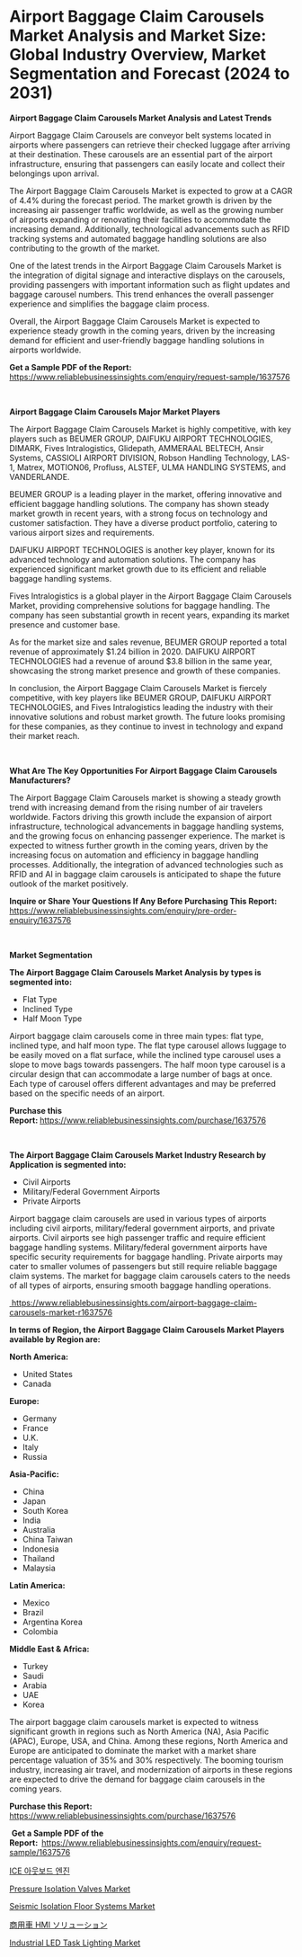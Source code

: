<p><h1>Airport Baggage Claim Carousels Market Analysis and Market Size: Global Industry Overview, Market Segmentation and Forecast (2024 to 2031)</h1></p><p><strong>Airport Baggage Claim Carousels Market Analysis and Latest Trends</strong></p>
<p><p>Airport Baggage Claim Carousels are conveyor belt systems located in airports where passengers can retrieve their checked luggage after arriving at their destination. These carousels are an essential part of the airport infrastructure, ensuring that passengers can easily locate and collect their belongings upon arrival.</p><p>The Airport Baggage Claim Carousels Market is expected to grow at a CAGR of 4.4% during the forecast period. The market growth is driven by the increasing air passenger traffic worldwide, as well as the growing number of airports expanding or renovating their facilities to accommodate the increasing demand. Additionally, technological advancements such as RFID tracking systems and automated baggage handling solutions are also contributing to the growth of the market.</p><p>One of the latest trends in the Airport Baggage Claim Carousels Market is the integration of digital signage and interactive displays on the carousels, providing passengers with important information such as flight updates and baggage carousel numbers. This trend enhances the overall passenger experience and simplifies the baggage claim process.</p><p>Overall, the Airport Baggage Claim Carousels Market is expected to experience steady growth in the coming years, driven by the increasing demand for efficient and user-friendly baggage handling solutions in airports worldwide.</p></p>
<p><strong>Get a Sample PDF of the Report:&nbsp;</strong> <a href="https://www.reliablebusinessinsights.com/enquiry/request-sample/1637576">https://www.reliablebusinessinsights.com/enquiry/request-sample/1637576</a></p>
<p>&nbsp;</p>
<p><strong>Airport Baggage Claim Carousels Major Market Players</strong></p>
<p><p>The Airport Baggage Claim Carousels Market is highly competitive, with key players such as BEUMER GROUP, DAIFUKU AIRPORT TECHNOLOGIES, DIMARK, Fives Intralogistics, Glidepath, AMMERAAL BELTECH, Ansir Systems, CASSIOLI AIRPORT DIVISION, Robson Handling Technology, LAS-1, Matrex, MOTION06, Profluss, ALSTEF, ULMA HANDLING SYSTEMS, and VANDERLANDE.</p><p>BEUMER GROUP is a leading player in the market, offering innovative and efficient baggage handling solutions. The company has shown steady market growth in recent years, with a strong focus on technology and customer satisfaction. They have a diverse product portfolio, catering to various airport sizes and requirements.</p><p>DAIFUKU AIRPORT TECHNOLOGIES is another key player, known for its advanced technology and automation solutions. The company has experienced significant market growth due to its efficient and reliable baggage handling systems.</p><p>Fives Intralogistics is a global player in the Airport Baggage Claim Carousels Market, providing comprehensive solutions for baggage handling. The company has seen substantial growth in recent years, expanding its market presence and customer base.</p><p>As for the market size and sales revenue, BEUMER GROUP reported a total revenue of approximately $1.24 billion in 2020. DAIFUKU AIRPORT TECHNOLOGIES had a revenue of around $3.8 billion in the same year, showcasing the strong market presence and growth of these companies.</p><p>In conclusion, the Airport Baggage Claim Carousels Market is fiercely competitive, with key players like BEUMER GROUP, DAIFUKU AIRPORT TECHNOLOGIES, and Fives Intralogistics leading the industry with their innovative solutions and robust market growth. The future looks promising for these companies, as they continue to invest in technology and expand their market reach.</p></p>
<p>&nbsp;</p>
<p><strong>What Are The Key Opportunities For Airport Baggage Claim Carousels Manufacturers?</strong></p>
<p><p>The Airport Baggage Claim Carousels market is showing a steady growth trend with increasing demand from the rising number of air travelers worldwide. Factors driving this growth include the expansion of airport infrastructure, technological advancements in baggage handling systems, and the growing focus on enhancing passenger experience. The market is expected to witness further growth in the coming years, driven by the increasing focus on automation and efficiency in baggage handling processes. Additionally, the integration of advanced technologies such as RFID and AI in baggage claim carousels is anticipated to shape the future outlook of the market positively.</p></p>
<p><strong>Inquire or Share Your Questions If Any Before Purchasing This Report:</strong> <a href="https://www.reliablebusinessinsights.com/enquiry/pre-order-enquiry/1637576">https://www.reliablebusinessinsights.com/enquiry/pre-order-enquiry/1637576</a></p>
<p>&nbsp;</p>
<p><strong>Market Segmentation</strong></p>
<p><strong>The Airport Baggage Claim Carousels Market Analysis by types is segmented into:</strong></p>
<p><ul><li>Flat Type</li><li>Inclined Type</li><li>Half Moon Type</li></ul></p>
<p><p>Airport baggage claim carousels come in three main types: flat type, inclined type, and half moon type. The flat type carousel allows luggage to be easily moved on a flat surface, while the inclined type carousel uses a slope to move bags towards passengers. The half moon type carousel is a circular design that can accommodate a large number of bags at once. Each type of carousel offers different advantages and may be preferred based on the specific needs of an airport.</p></p>
<p><strong>Purchase this Report:&nbsp;</strong><a href="https://www.reliablebusinessinsights.com/purchase/1637576">https://www.reliablebusinessinsights.com/purchase/1637576</a></p>
<p>&nbsp;</p>
<p><strong>The Airport Baggage Claim Carousels Market Industry Research by Application is segmented into:</strong></p>
<p><ul><li>Civil Airports</li><li>Military/Federal Government Airports</li><li>Private Airports</li></ul></p>
<p><p>Airport baggage claim carousels are used in various types of airports including civil airports, military/federal government airports, and private airports. Civil airports see high passenger traffic and require efficient baggage handling systems. Military/federal government airports have specific security requirements for baggage handling. Private airports may cater to smaller volumes of passengers but still require reliable baggage claim systems. The market for baggage claim carousels caters to the needs of all types of airports, ensuring smooth baggage handling operations.</p></p>
<p><a href="https://www.reliablebusinessinsights.com/airport-baggage-claim-carousels-market-r1637576">&nbsp;https://www.reliablebusinessinsights.com/airport-baggage-claim-carousels-market-r1637576</a></p>
<p><strong>In terms of Region, the Airport Baggage Claim Carousels Market Players available by Region are:</strong></p>
<p>
    <p> <strong> North America: </strong>
        <ul>
            <li>United States</li>
            <li>Canada</li>
        </ul>
        </p> 
    <p> <strong> Europe: </strong>
        <ul>
            <li>Germany</li>
            <li>France</li>
            <li>U.K.</li>
            <li>Italy</li>
            <li>Russia</li>
        </ul>
        </p> 
    <p> <strong> Asia-Pacific: </strong>
        <ul>
            <li>China</li>
            <li>Japan</li>
            <li>South Korea</li>
            <li>India</li>
            <li>Australia</li>
            <li>China Taiwan</li>
            <li>Indonesia</li>
            <li>Thailand</li>
            <li>Malaysia</li>
        </ul>
        </p> 
    <p> <strong> Latin America: </strong>
        <ul>
            <li>Mexico</li>
            <li>Brazil</li>
            <li>Argentina Korea</li>
            <li>Colombia</li>
        </ul>
        </p> 
    <p> <strong> Middle East & Africa: </strong>
        <ul>
            <li>Turkey</li>
            <li>Saudi</li>
            <li>Arabia</li>
            <li>UAE</li>
            <li>Korea</li>
        </ul>
    </p>
    </p>
<p><p>The airport baggage claim carousels market is expected to witness significant growth in regions such as North America (NA), Asia Pacific (APAC), Europe, USA, and China. Among these regions, North America and Europe are anticipated to dominate the market with a market share percentage valuation of 35% and 30% respectively. The booming tourism industry, increasing air travel, and modernization of airports in these regions are expected to drive the demand for baggage claim carousels in the coming years.</p></p>
<p><strong>Purchase this Report: </strong><a href="https://www.reliablebusinessinsights.com/purchase/1637576">https://www.reliablebusinessinsights.com/purchase/1637576</a></p>
<p>&nbsp;<strong>Get a Sample PDF of the Report:&nbsp;&nbsp;</strong><a href="https://www.reliablebusinessinsights.com/enquiry/request-sample/1637576">https://www.reliablebusinessinsights.com/enquiry/request-sample/1637576</a></p>
<p><strong></strong></p>
<p><p><a href="https://github.com/LuckeyCorbin/Market-Research-Report-List-1/blob/main/644944585298.md">ICE 아웃보드 엔진</a></p><p><a href="https://github.com/RyleeBauch2023/Market-Research-Report-List-1/blob/main/pressure-isolation-valves-market.md">Pressure Isolation Valves Market</a></p><p><a href="https://github.com/AndreanneHane2023/Market-Research-Report-List-1/blob/main/seismic-isolation-floor-systems-market.md">Seismic Isolation Floor Systems Market</a></p><p><a href="https://github.com/MacyOrn/Market-Research-Report-List-1/blob/main/958635292901.md">商用車 HMI ソリューション</a></p><p><a href="https://issuu.com/reportprime-2/docs/industrial-led-task-lighting-market-size-2030.pptx">Industrial LED Task Lighting Market</a></p></p>